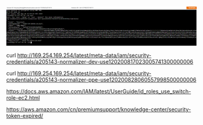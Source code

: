 

![](images/64F1BD4FC19B4ED48733FBEFEBEE8442clipboard.png)

curl http://169.254.169.254/latest/meta-data/iam/security-credentials/a205143-normalizer-dev-use120200817023005741300000006

curl http://169.254.169.254/latest/meta-data/iam/security-credentials/a205143-normalizer-ppe-use120200828060557998500000006





https://docs.aws.amazon.com/IAM/latest/UserGuide/id_roles_use_switch-role-ec2.html

https://aws.amazon.com/cn/premiumsupport/knowledge-center/security-token-expired/